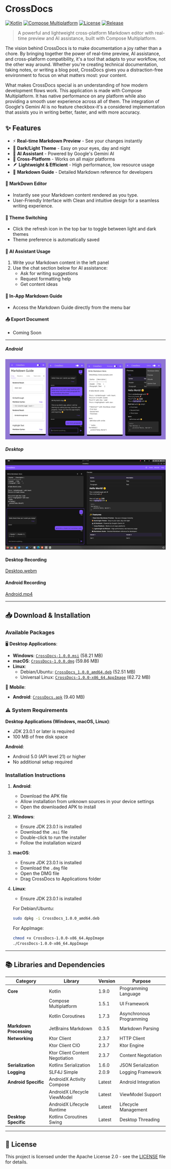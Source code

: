 # CrossDocs 

[![Kotlin](https://img.shields.io/badge/kotlin-1.9.0-blue.svg?logo=kotlin)](http://kotlinlang.org)
[![Compose Multiplatform](https://img.shields.io/badge/Compose%20Multiplatform-1.5.1-green.svg?logo=jetpackcompose)](https://www.jetbrains.com/lp/compose-multiplatform/)
[![License](https://img.shields.io/badge/License-Apache%202.0-orange.svg)](LICENSE)
[![Release](https://img.shields.io/badge/release-v1.0.0-blue.svg)](https://github.com/yadnyeshkolte/CrossDocs/releases/tag/v1.0.0)

> A powerful and lightweight cross-platform Markdown editor with real-time preview and AI assistance, built with Compose Multiplatform.


The vision behind CrossDocs is to make documentation a joy rather than a chore. By bringing together the power of real-time preview, AI assistance, and cross-platform compatibility, it's a tool that adapts to your workflow, not the other way around. Whether you're creating technical documentation, taking notes, or writing a blog post, CrossDocs gives you a distraction-free environment to focus on what matters most: your content.

What makes CrossDocs special is an understanding of how modern development flows work. This application is made with Compose Multiplatform. It has native performance on any platform while also providing a smooth user experience across all of them. The integration of Google's Gemini AI is no feature checkbox-it's a considered implementation that assists you in writing better, faster, and with more accuracy.

## ✨ Features

- ⚡ **Real-time Markdown Preview** - See your changes instantly
- 🎨 **Dark/Light Theme** - Easy on your eyes, day and night
- 🤖 **AI Assistant** - Powered by Google's Gemini AI
- 📱 **Cross-Platform** - Works on all major platforms
- 🪶 **Lightweight & Efficient** - High performance, low resource usage
- 📖 **Markdown Guide** - Detailed Markdown reference for developers

#### 📝 MarkDown Editor

- Instantly see your Markdown content rendered as you type.
- User-Friendly Interface with Clean and intuitive design for a seamless writing experience.

#### 🎨 Theme Switching

- Click the refresh icon in the top bar to toggle between light and dark themes
- Theme preference is automatically saved

#### 🤖 AI Assistant Usage

1. Write your Markdown content in the left panel
2. Use the chat section below for AI assistance:
   - Ask for writing suggestions
   - Request formatting help
   - Get content ideas

#### 📖 In-App Markdown Guide
- Access the Markdown Guide directly from the menu bar

#### 📤 Export Document
- Coming Soon
     
---

##### Android
![Smartphone Screen](https://github.com/yadnyeshkolte/CrossDocs/blob/main/resources/android%20app%20screens.png?raw=true)

##### Desktop
![Desktop Screen](https://github.com/yadnyeshkolte/CrossDocs/blob/main/resources/desktop%20screen.png?raw=true)

#### Desktop Recording

[Desktop.webm](https://github.com/user-attachments/assets/bbc3c7d2-2838-408d-903b-49654f05649f)

#### Android Recording

[Android.mp4](https://github.com/user-attachments/assets/f940446b-8e59-4ef0-aeb7-bd87c160c9a3)

---

## 📥 Download & Installation

### Available Packages

🖥️ **Desktop Applications**:
- **Windows**: [`CrossDocs-1.0.0.msi`](https://github.com/yadnyeshkolte/CrossDocs/releases/download/v1.0.0/CrossDocs-1.0.0.msi) (58.21 MB)
- **macOS**: [`CrossDocs-1.0.0.dmg`](https://github.com/yadnyeshkolte/CrossDocs/releases/download/v1.0.0/CrossDocs-1.0.0.dmg) (59.86 MB)
- **Linux**:
  - Debian/Ubuntu: [`CrossDocs_1.0.0_amd64.deb`](https://github.com/yadnyeshkolte/CrossDocs/releases/download/v1.0.0/CrossDocs_1.0.0_amd64.deb) (52.51 MB)
  - Universal Linux: [`CrossDocs-1.0.0-x86_64.AppImage`](https://github.com/yadnyeshkolte/CrossDocs/releases/download/v1.0.0/CrossDocs-1.0.0-x86_64.AppImage) (62.72 MB)

📱 **Mobile**:
- **Android**: [`CrossDocs.apk`](https://github.com/yadnyeshkolte/CrossDocs/releases/download/v1.0.0/CrossDocs.apk) (9.40 MB)

### ⚠️ System Requirements

**Desktop Applications (Windows, macOS, Linux)**:
- JDK 23.0.1 or later is required
- 100 MB of free disk space

**Android**:
- Android 5.0 (API level 21) or higher
- No additional setup required

### Installation Instructions

1. **Android**:
   - Download the APK file
   - Allow installation from unknown sources in your device settings
   - Open the downloaded APK to install

2. **Windows**:
   - Ensure JDK 23.0.1 is installed
   - Download the `.msi` file
   - Double-click to run the installer
   - Follow the installation wizard

3. **macOS**:
   - Ensure JDK 23.0.1 is installed
   - Download the `.dmg` file
   - Open the DMG file
   - Drag CrossDocs to Applications folder

4. **Linux**:
   - Ensure JDK 23.0.1 is installed
   
   For Debian/Ubuntu:
   ```bash
   sudo dpkg -i CrossDocs_1.0.0_amd64.deb
   ```
   
   For AppImage:
   ```bash
   chmod +x CrossDocs-1.0.0-x86_64.AppImage
   ./CrossDocs-1.0.0-x86_64.AppImage
   ```

---

## 📚 Libraries and Dependencies

| Category | Library | Version | Purpose |
|----------|---------|---------|---------|
| **Core** | Kotlin | 1.9.0 | Programming Language |
| | Compose Multiplatform | 1.5.1 | UI Framework |
| | Kotlin Coroutines | 1.7.3 | Asynchronous Programming |
| **Markdown Processing** | JetBrains Markdown | 0.3.5 | Markdown Parsing |
| **Networking** | Ktor Client | 2.3.7 | HTTP Client |
| | Ktor Client CIO | 2.3.7 | Ktor Engine |
| | Ktor Client Content Negotiation | 2.3.7 | Content Negotiation |
| **Serialization** | Kotlinx Serialization | 1.6.0 | JSON Serialization |
| **Logging** | SLF4J Simple | 2.0.9 | Logging Framework |
| **Android Specific** | AndroidX Activity Compose | Latest | Android Integration |
| | AndroidX Lifecycle ViewModel | Latest | ViewModel Support |
| | AndroidX Lifecycle Runtime | Latest | Lifecycle Management |
| **Desktop Specific** | Kotlinx Coroutines Swing | Latest | Desktop Threading |

---

## 📃 License

This project is licensed under the Apache License 2.0 - see the [LICENSE](LICENSE) file for details.
